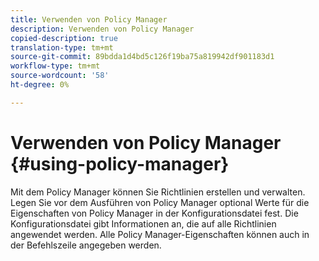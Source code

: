 ```yaml
---
title: Verwenden von Policy Manager
description: Verwenden von Policy Manager
copied-description: true
translation-type: tm+mt
source-git-commit: 89bdda1d4bd5c126f19ba75a819942df901183d1
workflow-type: tm+mt
source-wordcount: '58'
ht-degree: 0%

---
```



# Verwenden von Policy Manager {#using-policy-manager}

Mit dem Policy Manager können Sie Richtlinien erstellen und verwalten. Legen Sie vor dem Ausführen von Policy Manager optional Werte für die Eigenschaften von Policy Manager in der Konfigurationsdatei fest. Die Konfigurationsdatei gibt Informationen an, die auf alle Richtlinien angewendet werden. Alle Policy Manager-Eigenschaften können auch in der Befehlszeile angegeben werden.
